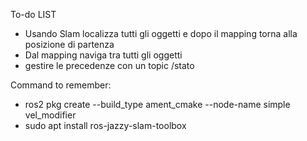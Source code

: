 To-do LIST

- Usando Slam localizza tutti gli oggetti e dopo il mapping torna alla posizione di partenza
- Dal mapping naviga tra tutti gli oggetti
- gestire le precedenze con un topic /stato




Command to remember:
- ros2 pkg create --build_type ament_cmake --node-name simple vel_modifier
- sudo apt install ros-jazzy-slam-toolbox